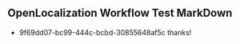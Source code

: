 ## OpenLocalization Workflow Test MarkDown
* 9f69dd07-bc99-444c-bcbd-30855648af5c thanks!

<!--HONumber=Jul16_HO4-->


